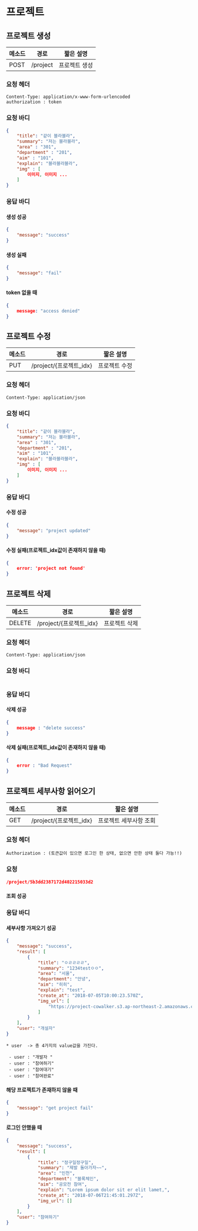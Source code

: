 # 프로젝트

## 프로젝트 생성

| 메소드 | 경로     | 짧은 설명     |
| ------ | -------- | ------------- |
| POST   | /project | 프로젝트 생성 |

### 요청 헤더

```
Content-Type: application/x-www-form-urlencoded
authorization : token
```

### 요청 바디

```json
{
    "title": "같이 블라블라",
    "summary": "저는 블라블라",
	"area" : "301",
	"department" : "201",
	"aim" : "101",
    "explain": "블라블라블라",
    "img" : [
        이미지, 이미지 ...
    ]
}
```

### 응답 바디

#### 생성 성공

```json
{
    "message": "success"
}
```

#### 생성 실패

```json
{
    "message": "fail"
}
```

#### token 없을 때

```json
{
    message: "access denied"
}
```



## 프로젝트 수정

| 메소드 | 경로                    | 짧은 설명     |
| ------ | ----------------------- | ------------- |
| PUT    | /project/{프로젝트_idx} | 프로젝트 수정 |

### 요청 헤더

```
Content-Type: application/json
```

### 요청 바디

```json
{
    "title": "같이 블라블라",
    "summary": "저는 블라블라",
	"area" : "301",
	"department" : "201",
	"aim" : "101",
    "explain": "블라블라블라",
    "img" : [
        이미지, 이미지 ...
    ]
}
```

### 응답 바디

#### 수정 성공

```json
{
    "message": "project updated"
}
```

#### 수정 실패(프로젝트_idx값이 존재하지 않을 때)

```json
{
    error: 'project not found'
}
```



## 프로젝트 삭제

| 메소드 | 경로                    | 짧은 설명     |
| ------ | ----------------------- | ------------- |
| DELETE | /project/{프로젝트_idx} | 프로젝트 삭제 |

### 요청 헤더

```
Content-Type: application/json
```

### 요청 바디

```json

```

### 응답 바디

#### 삭제 성공

```json
{
    message : "delete success"
}
```

#### 삭제 실패(프로젝트_idx값이 존재하지 않을 때)

```json
{
    error : "Bad Request"
}
```



## 프로젝트 세부사항 읽어오기

| 메소드 | 경로                    | 짧은 설명              |
| ------ | ----------------------- | ---------------------- |
| GET    | /project/{프로젝트_idx} | 프로젝트 세부사항 조회 |

### 요청 헤더

```
Authorization : (토큰값이 있으면 로그인 한 상태, 없으면 안한 상태 둘다 가능!!) 
```

### 요청

```json
/project/5b3dd2387172d402215033d2
```

#### 조회 성공

### 응답 바디

#### 세부사항 가져오기 성공

```json
{
    "message": "success",
    "result": [
        {
            "title": "ㅇㄹㄹㄹㄹ",
            "summary": "1234testㅇㅇ",
            "area": "서울",
            "department": "안녕",
            "aim": "히히",
            "explain": "test",
            "create_at": "2018-07-05T10:00:23.570Z",
            "img_url": [
                "https://project-cowalker.s3.ap-northeast-2.amazonaws.com/1530784823415.png"
            ]
        }
    ],
    "user": "개설자"
}
```

```
* user  -> 총 4가지의 value값을 가진다. 

 - user : "개발자 " 
 - user : "참여하기"
 - user : "참여대기"
 - user : "참여완료"
```

#### 해당 프로젝트가 존재하지 않을 때

```json
{
    "message": "get project fail"
}
```

#### 로그인 안했을 때

```json
{
    "message": "success",
    "result": [
        {
            "title": "정구일정구일",
            "summary": "제발 돌아가자~~",
            "area": "인천",
            "department": "블록체인",
            "aim": "공모전 참여",
            "explain": "Lorem ipsum dolor sit er elit lamet,",
            "create_at": "2018-07-06T21:45:01.297Z",
            "img_url": []
        }
    ],
    "user": "참여하기"
}
```



